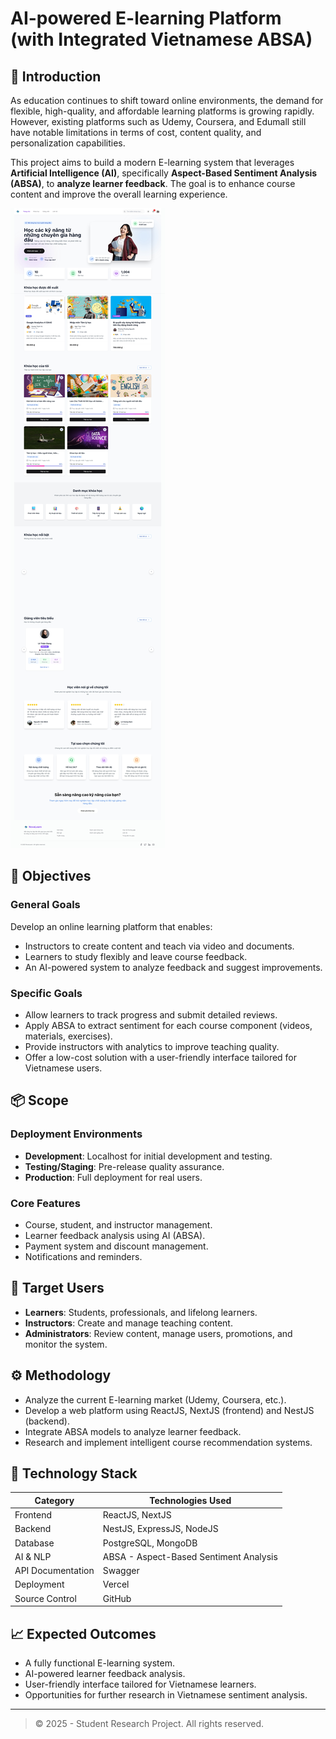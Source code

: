 # AI-powered E-learning Platform (with Integrated Vietnamese ABSA)

## 🧠 Introduction

As education continues to shift toward online environments, the demand for flexible, high-quality, and affordable learning platforms is growing rapidly. However, existing platforms such as Udemy, Coursera, and Edumall still have notable limitations in terms of cost, content quality, and personalization capabilities.

This project aims to build a modern E-learning system that leverages **Artificial Intelligence (AI)**, specifically **Aspect-Based Sentiment Analysis (ABSA)**, to **analyze learner feedback**. The goal is to enhance course content and improve the overall learning experience.

![App Visuallization](homepage.jpeg)

## 🎯 Objectives

### General Goals

Develop an online learning platform that enables:

* Instructors to create content and teach via video and documents.
* Learners to study flexibly and leave course feedback.
* An AI-powered system to analyze feedback and suggest improvements.

### Specific Goals

* Allow learners to track progress and submit detailed reviews.
* Apply ABSA to extract sentiment for each course component (videos, materials, exercises).
* Provide instructors with analytics to improve teaching quality.
* Offer a low-cost solution with a user-friendly interface tailored for Vietnamese users.

## 📦 Scope

### Deployment Environments

* **Development**: Localhost for initial development and testing.
* **Testing/Staging**: Pre-release quality assurance.
* **Production**: Full deployment for real users.

### Core Features

* Course, student, and instructor management.
* Learner feedback analysis using AI (ABSA).
* Payment system and discount management.
* Notifications and reminders.

## 👥 Target Users

* **Learners**: Students, professionals, and lifelong learners.
* **Instructors**: Create and manage teaching content.
* **Administrators**: Review content, manage users, promotions, and monitor the system.

## ⚙️ Methodology

* Analyze the current E-learning market (Udemy, Coursera, etc.).
* Develop a web platform using ReactJS, NextJS (frontend) and NestJS (backend).
* Integrate ABSA models to analyze learner feedback.
* Research and implement intelligent course recommendation systems.

## 🧰 Technology Stack

| Category          | Technologies Used                      |
| ----------------- | -------------------------------------- |
| Frontend          | ReactJS, NextJS                        |
| Backend           | NestJS, ExpressJS, NodeJS              |
| Database          | PostgreSQL, MongoDB                    |
| AI & NLP          | ABSA - Aspect-Based Sentiment Analysis |
| API Documentation | Swagger                                |
| Deployment        | Vercel                                 |
| Source Control    | GitHub                                 |

## 📈 Expected Outcomes

* A fully functional E-learning system.
* AI-powered learner feedback analysis.
* User-friendly interface tailored for Vietnamese learners.
* Opportunities for further research in Vietnamese sentiment analysis.

---

> © 2025 - Student Research Project. All rights reserved.
